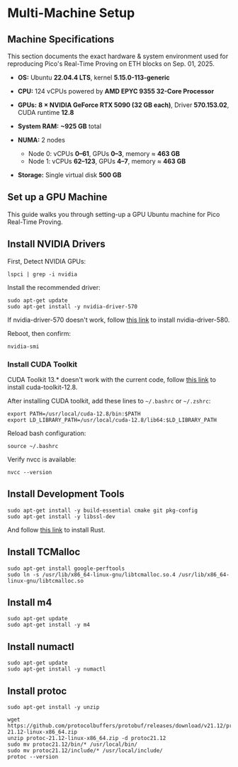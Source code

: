# Multi-Machine Setup

## Machine Specifications

This section documents the exact hardware & system environment used for reproducing Pico's Real-Time Proving on ETH blocks on Sep. 01, 2025.

* **OS:** Ubuntu **22.04.4 LTS**, kernel **5.15.0-113-generic**
* **CPU:** 124 vCPUs powered by **AMD EPYC 9355 32-Core Processor**
* **GPUs:** **8 × NVIDIA GeForce RTX 5090 (32 GB each)**, Driver **570.153.02**, CUDA runtime **12.8**
* **System RAM:** **~925 GB** total
* **NUMA:** 2 nodes

  * Node 0: vCPUs **0–61**, GPUs **0–3**, memory ≈ **463 GB**
  * Node 1: vCPUs **62–123**, GPUs **4–7**, memory ≈ **463 GB**
* **Storage:** Single virtual disk **500 GB**

## Set up a GPU Machine

This guide walks you through setting-up a GPU Ubuntu machine for Pico Real-Time Proving.

## Install NVIDIA Drivers

First, Detect NVIDIA GPUs:
```
lspci | grep -i nvidia
```

Install the recommended driver:
```
sudo apt-get update
sudo apt-get install -y nvidia-driver-570
```

If nvidia-driver-570 doesn't work, follow [this link](https://developer.nvidia.com/datacenter-driver-downloads?target_os=Linux&target_arch=x86_64&Distribution=Ubuntu&target_version=22.04&target_type=deb_local) to install nvidia-driver-580.

Reboot, then confirm:
```
nvidia-smi
```

### Install CUDA Toolkit

CUDA Toolkit 13.* doesn't work with the current code, follow [this link](https://developer.nvidia.com/cuda-12-8-0-download-archive?target_os=Linux&target_arch=x86_64&Distribution=Ubuntu&target_version=22.04&target_type=deb_local) to install cuda-toolkit-12.8.

After installing CUDA toolkit, add these lines to `~/.bashrc` or `~/.zshrc`:
```
export PATH=/usr/local/cuda-12.8/bin:$PATH
export LD_LIBRARY_PATH=/usr/local/cuda-12.8/lib64:$LD_LIBRARY_PATH
```

Reload bash configuration:
```
source ~/.bashrc
```

Verify nvcc is available:
```
nvcc --version
```

## Install Development Tools

```
sudo apt-get install -y build-essential cmake git pkg-config
sudo apt-get install -y libssl-dev
```

And follow [this link](https://www.rust-lang.org/tools/install) to install Rust.

## Install TCMalloc

```
sudo apt-get install google-perftools
sudo ln -s /usr/lib/x86_64-linux-gnu/libtcmalloc.so.4 /usr/lib/x86_64-linux-gnu/libtcmalloc.so
```

## Install m4
```
sudo apt-get update
sudo apt-get install -y m4
```

## Install numactl
```
sudo apt-get update
sudo apt-get install -y numactl
```

## Install protoc
```
sudo apt-get install -y unzip

wget https://github.com/protocolbuffers/protobuf/releases/download/v21.12/protoc-21.12-linux-x86_64.zip
unzip protoc-21.12-linux-x86_64.zip -d protoc21.12
sudo mv protoc21.12/bin/* /usr/local/bin/
sudo mv protoc21.12/include/* /usr/local/include/
protoc --version
```
